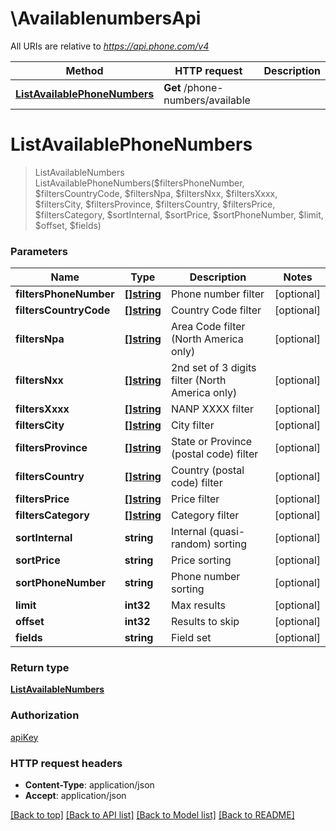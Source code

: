 # \AvailablenumbersApi

All URIs are relative to *https://api.phone.com/v4*

Method | HTTP request | Description
------------- | ------------- | -------------
[**ListAvailablePhoneNumbers**](AvailablenumbersApi.md#ListAvailablePhoneNumbers) | **Get** /phone-numbers/available | 


# **ListAvailablePhoneNumbers**
> ListAvailableNumbers ListAvailablePhoneNumbers($filtersPhoneNumber, $filtersCountryCode, $filtersNpa, $filtersNxx, $filtersXxxx, $filtersCity, $filtersProvince, $filtersCountry, $filtersPrice, $filtersCategory, $sortInternal, $sortPrice, $sortPhoneNumber, $limit, $offset, $fields)






### Parameters

Name | Type | Description  | Notes
------------- | ------------- | ------------- | -------------
 **filtersPhoneNumber** | [**[]string**](string.md)| Phone number filter | [optional] 
 **filtersCountryCode** | [**[]string**](string.md)| Country Code filter | [optional] 
 **filtersNpa** | [**[]string**](string.md)| Area Code filter (North America only) | [optional] 
 **filtersNxx** | [**[]string**](string.md)| 2nd set of 3 digits filter (North America only) | [optional] 
 **filtersXxxx** | [**[]string**](string.md)| NANP XXXX filter | [optional] 
 **filtersCity** | [**[]string**](string.md)| City filter | [optional] 
 **filtersProvince** | [**[]string**](string.md)| State or Province (postal code) filter | [optional] 
 **filtersCountry** | [**[]string**](string.md)| Country (postal code) filter | [optional] 
 **filtersPrice** | [**[]string**](string.md)| Price filter | [optional] 
 **filtersCategory** | [**[]string**](string.md)| Category filter | [optional] 
 **sortInternal** | **string**| Internal (quasi-random) sorting | [optional] 
 **sortPrice** | **string**| Price sorting | [optional] 
 **sortPhoneNumber** | **string**| Phone number sorting | [optional] 
 **limit** | **int32**| Max results | [optional] 
 **offset** | **int32**| Results to skip | [optional] 
 **fields** | **string**| Field set | [optional] 

### Return type

[**ListAvailableNumbers**](ListAvailableNumbers.md)

### Authorization

[apiKey](../README.md#apiKey)

### HTTP request headers

 - **Content-Type**: application/json
 - **Accept**: application/json

[[Back to top]](#) [[Back to API list]](../README.md#documentation-for-api-endpoints) [[Back to Model list]](../README.md#documentation-for-models) [[Back to README]](../README.md)

